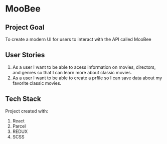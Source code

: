 <h1>MooBee</h1>

<h2>Project Goal</h2>

<p>To create a modern UI for users to interact with the API called MooBee</p>

<h2>User Stories</h2>
<ol>
<li>As a user I want to be able to acess information on movies, directors, and genres so that I can learn more about classic movies.</li>
<li>As a user I want to be able to create a prfile so I can save data about my favorite classic movies.</li>
</ol>

<h2>Tech Stack</h2>

<p>Project created with:</p>
<ol>
<li>React</li>
<li>Parcel</li>
<li>REDUX</li>
<li>SCSS</li>
</ol>

